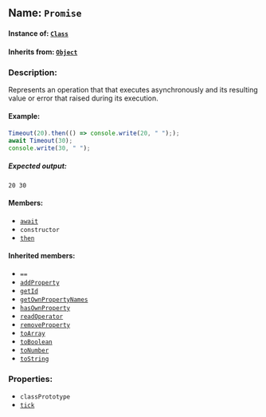 ## Name: `Promise`

#### Instance of: [`Class`](Class.md)

#### Inherits from: [`Object`](Object.md)

### Description:

Represents an operation that that executes 
asynchronously and its resulting value or error that 
raised during its execution.

#### Example:

```js
Timeout(20).then(() => console.write(20, " "););
await Timeout(30);
console.write(30, " ");
```

##### Expected output:

```
20 30 
```

#### Members:

- [`await`](Promise.classPrototype.await.md)
- `constructor`
- [`then`](Promise.classPrototype.then.md)


#### Inherited members:

- `==`
- [`addProperty`](Object.classPrototype.addProperty.md)
- [`getId`](Object.classPrototype.getId.md)
- [`getOwnPropertyNames`](Object.classPrototype.getOwnPropertyNames.md)
- [`hasOwnProperty`](Object.classPrototype.hasOwnProperty.md)
- [`readOperator`](Object.classPrototype.readOperator.md)
- [`removeProperty`](Object.classPrototype.removeProperty.md)
- [`toArray`](Object.classPrototype.toArray.md)
- [`toBoolean`](Object.classPrototype.toBoolean.md)
- [`toNumber`](Object.classPrototype.toNumber.md)
- [`toString`](Object.classPrototype.toString.md)


### Properties:

- `classPrototype`
- [`tick`](Promise.tick.md)


